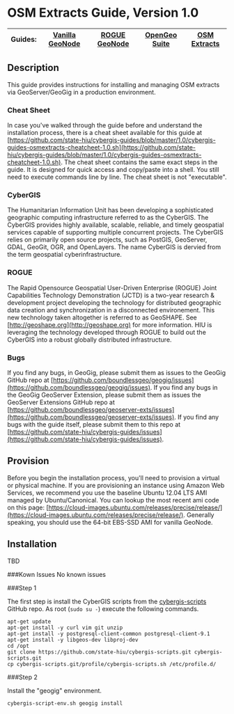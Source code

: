 OSM Extracts Guide, Version 1.0
================

| Guides: | [Vanilla GeoNode](https://github.com/state-hiu/cybergis-guides/blob/master/1.0/cybergis-guides-vanillageonode-1.0.md) | [ROGUE GeoNode](https://github.com/state-hiu/cybergis-guides/blob/master/1.0/cybergis-guides-roguegeonode-1.0.md) |  [OpenGeo Suite](https://github.com/state-hiu/cybergis-guides/blob/master/1.0/cybergis-guides-opengeosuite-1.0.md) |   [OSM Extracts](https://github.com/state-hiu/cybergis-guides/blob/master/1.0/cybergis-guides-osmextracts-1.0.md) |
| ---- |  ---- | ---- | ---- |  ---- |

## Description

This guide provides instructions for installing and managing OSM extracts via GeoServer/GeoGig in a production environment.

### Cheat Sheet
In case you've walked through the guide before and understand the installation process, there is a cheat sheet available for this guide at [https://github.com/state-hiu/cybergis-guides/blob/master/1.0/cybergis-guides-osmextracts-cheatcheet-1.0.sh](https://github.com/state-hiu/cybergis-guides/blob/master/1.0/cybergis-guides-osmextracts-cheatcheet-1.0.sh).  The cheat sheet contains the same exact steps in the guide.  It is designed for quick access and copy/paste into a shell.  You still need to execute commands line by line.  The cheat sheet is not "executable".

### CyberGIS
The Humanitarian Information Unit has been developing a sophisticated geographic computing infrastructure referred to as the CyberGIS. The CyberGIS provides highly available, scalable, reliable, and timely geospatial services capable of supporting multiple concurrent projects.  The CyberGIS relies on primarily open source projects, such as PostGIS, GeoServer, GDAL, GeoGit, OGR, and OpenLayers.  The name CyberGIS is dervied from the term geospatial cyberinfrastructure.

### ROGUE
The Rapid Opensource Geospatial User-Driven Enterprise (ROGUE) Joint Capabilities Technology Demonstration (JCTD) is a two-year research & development project developing the technology for distributed geographic data creation and synchronization in a disconnected environement.  This new technology taken altogether is referred to as GeoSHAPE.  See [http://geoshape.org](http://geoshape.org) for more information.  HIU is leveraging the technology developed through ROGUE to build out the CyberGIS into a robust globally distributed infrastructure.

### Bugs

If you find any bugs, in GeoGig, please submit them as issues to the GeoGig GitHub repo at [https://github.com/boundlessgeo/geogig/issues](https://github.com/boundlessgeo/geogig/issues).  If you find any bugs in the GeoGig GeoServer Extension, please submit them as issues the GeoServer Extensions GitHub repo at [https://github.com/boundlessgeo/geoserver-exts/issues](https://github.com/boundlessgeo/geoserver-exts/issues).  If you find any bugs with the 
guide itself, please submit them to this repo at [https://github.com/state-hiu/cybergis-guides/issues](https://github.com/state-hiu/cybergis-guides/issues).

## Provision

Before you begin the installation process, you'll need to provision a virtual or physical machine.  If you are provisioning an instance using Amazon Web Services, we recommend you use the baseline Ubuntu 12.04 LTS AMI managed by Ubuntu/Canonical.  You can lookup the most recent ami code on this page: [https://cloud-images.ubuntu.com/releases/precise/release/](https://cloud-images.ubuntu.com/releases/precise/release/).  Generally speaking, you should use the 64-bit EBS-SSD AMI for vanilla GeoNode.

## Installation

TBD

###Kown Issues
No known issues

###Step 1

The first step is install the CyberGIS scripts from the [cybergis-scripts](https://github.com/state-hiu/cybergis-scripts) GitHub repo. As root (`sudo su -`) execute the following commands.

```
apt-get update
apt-get install -y curl vim git unzip
apt-get install -y postgresql-client-common postgresql-client-9.1
apt-get install -y libgeos-dev libproj-dev
cd /opt
git clone https://github.com/state-hiu/cybergis-scripts.git cybergis-scripts.git
cp cybergis-scripts.git/profile/cybergis-scripts.sh /etc/profile.d/
```

###Step 2

Install the "geogig" environment.

```
cybergis-script-env.sh geogig install
```
